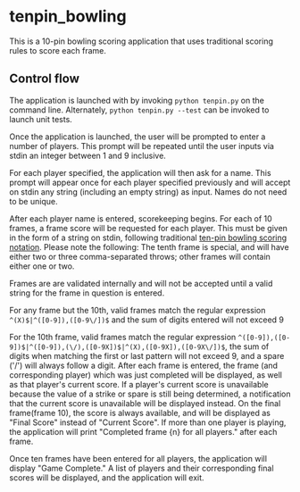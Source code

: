 # tenpin_bowling
This is a 10-pin bowling scoring application that uses traditional scoring rules to score each frame.
 
## Control flow

The application is launched with by invoking `python tenpin.py` on the command line. Alternately, `python tenpin.py --test` can be invoked to launch unit tests.

Once the application is launched, the user will be prompted to enter a number of players. This prompt will be repeated until the user inputs via stdin an integer between 1 and 9 inclusive.

For each player specified, the application will then ask for a name. This prompt will appear once for each player specified previously and will accept on stdin any string (including an empty string) as input. Names do not need to be unique.

After each player name is entered, scorekeeping begins. For each of 10 frames, a frame score will be requested for each player. This must be given in the form of a string on stdin, following traditional [ten-pin bowling scoring notation](https://www.thoughtco.com/bowling-scoring-420895 "ten-pin scoring").
Please note the following:
The tenth frame is special, and will have either two or three comma-separated throws; other frames will contain either one or two.

Frames are are validated internally and will not be accepted until a valid string for the frame in question is entered.

For any frame but the 10th, valid frames match the regular expression `^(X)$|^([0-9]),([0-9\/])$` and the sum of digits entered will not exceed 9

For the 10th frame, valid frames match the regular expression `^([0-9]),([0-9])$|^([0-9]),(\/),([0-9X])$|^(X),([0-9X]),([0-9X\/])$`, the sum of digits when matching the first or last pattern will not exceed 9, and a spare ('/') will always follow a digit.
After each frame is entered, the frame (and corresponding player) which was just completed will be displayed, as well as that player's current score. If a player's current score is unavailable because the value of a strike or spare is still being determined, a notification that the current score is unavailable will be displayed instead. On the final frame(frame 10), the score is always available, and will be displayed as "Final Score" instead of "Current Score".
If more than one player is playing, the application will print "Completed frame {n} for all players." after each frame.

Once ten frames have been entered for all players, the application will display "Game Complete." A list of players and their corresponding final scores will be displayed, and the application will exit.
